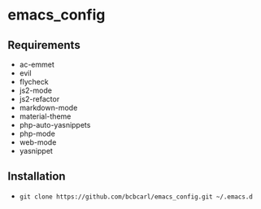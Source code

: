 # emacs_config

## Requirements

* ac-emmet
* evil
* flycheck
* js2-mode
* js2-refactor
* markdown-mode
* material-theme
* php-auto-yasnippets
* php-mode
* web-mode
* yasnippet

## Installation

* `git clone https://github.com/bcbcarl/emacs_config.git ~/.emacs.d`